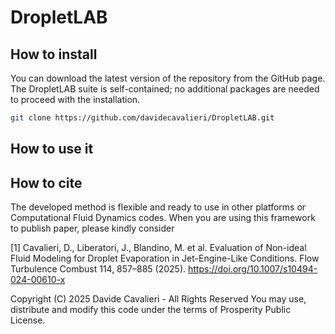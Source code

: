 # DropletLAB

## How to install

You can download the latest version of the repository from the GitHub page. The DropletLAB suite is self-contained; no additional packages are needed to proceed with the installation.
```bash
git clone https://github.com/davidecavalieri/DropletLAB.git
```
## How to use it

## How to cite

The developed method is flexible and ready to use in other platforms or Computational Fluid Dynamics codes. When you are using this framework to publish paper, please kindly consider

[1] Cavalieri, D., Liberatori, J., Blandino, M. et al. Evaluation of Non-ideal Fluid Modeling for Droplet Evaporation in Jet-Engine-Like Conditions. Flow Turbulence Combust 114, 857–885 (2025). https://doi.org/10.1007/s10494-024-00610-x

Copyright (C) 2025 Davide Cavalieri - All Rights Reserved You may use, distribute and modify this code under the terms of Prosperity Public License.
